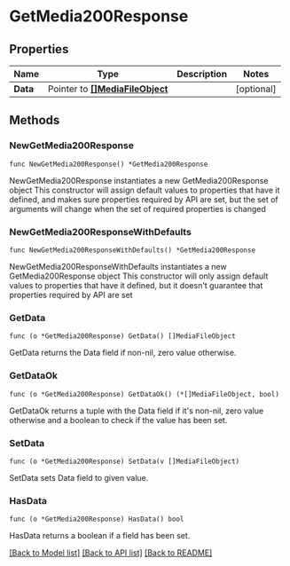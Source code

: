 # GetMedia200Response

## Properties

Name | Type | Description | Notes
------------ | ------------- | ------------- | -------------
**Data** | Pointer to [**[]MediaFileObject**](MediaFileObject.md) |  | [optional] 

## Methods

### NewGetMedia200Response

`func NewGetMedia200Response() *GetMedia200Response`

NewGetMedia200Response instantiates a new GetMedia200Response object
This constructor will assign default values to properties that have it defined,
and makes sure properties required by API are set, but the set of arguments
will change when the set of required properties is changed

### NewGetMedia200ResponseWithDefaults

`func NewGetMedia200ResponseWithDefaults() *GetMedia200Response`

NewGetMedia200ResponseWithDefaults instantiates a new GetMedia200Response object
This constructor will only assign default values to properties that have it defined,
but it doesn't guarantee that properties required by API are set

### GetData

`func (o *GetMedia200Response) GetData() []MediaFileObject`

GetData returns the Data field if non-nil, zero value otherwise.

### GetDataOk

`func (o *GetMedia200Response) GetDataOk() (*[]MediaFileObject, bool)`

GetDataOk returns a tuple with the Data field if it's non-nil, zero value otherwise
and a boolean to check if the value has been set.

### SetData

`func (o *GetMedia200Response) SetData(v []MediaFileObject)`

SetData sets Data field to given value.

### HasData

`func (o *GetMedia200Response) HasData() bool`

HasData returns a boolean if a field has been set.


[[Back to Model list]](../README.md#documentation-for-models) [[Back to API list]](../README.md#documentation-for-api-endpoints) [[Back to README]](../README.md)


